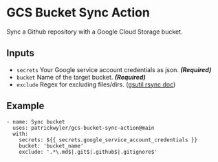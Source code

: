 # GCS Bucket Sync Action
Sync a Github repository with a Google Cloud Storage bucket.

## Inputs
- `secrets` Your Google service account credentials as json. _**(Required)**_
- `bucket` Name of the target bucket. _**(Required)**_
- `exclude` Regex for excluding files/dirs. ([gsutil rsync doc](https://cloud.google.com/storage/docs/gsutil/commands/rsync))

## Example

```
- name: Sync bucket
  uses: patrickwyler/gcs-bucket-sync-action@main
  with:
    secrets: ${{ secrets.google_service_account_credentials }}
    bucket: 'bucket_name'
    exclude: '.*\.md$|.git$|.github$|.gitignore$'
```
